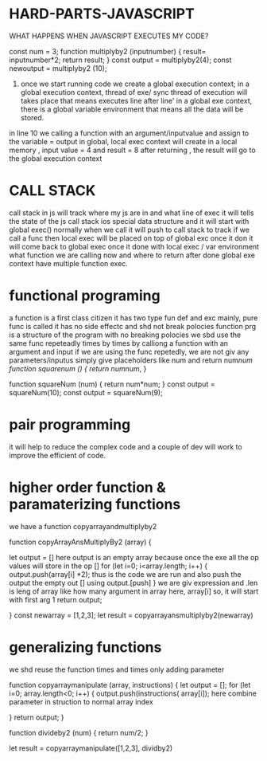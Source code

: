 # HARD-PARTS-JAVASCRIPT

WHAT HAPPENS WHEN JAVASCRIPT EXECUTES MY CODE?

const num = 3;
function multiplyby2 (inputnumber) {
   result= inputnumber*2;
   return result;
}
const output = multiplyby2(4);
const newoutput = multiplyby2 (10);

1. once we start running code we create a global execution context;
in a global execution context, thread of exe/ sync thread of execution will takes place that means executes line after line'
in a global exe context, there is a global variable environment that means all the data will be stored.

in line 10 we calling a function with an argument/inputvalue and assign to the variable = output 
in global, local exec context will create in a local memory , input value = 4 and result = 8 
after returning , the result will go to the global execution context

# CALL STACK
call stack in js will track where my js are in and what line of exec
it will tells the state of the js
call stack ios special data structure and it will start with global exec()
normally when we call it will push to call stack to track
if we call a func then local exec will be placed on top of global exc once it don 
it will come back to global exec once it done with local exec / var environment
what function we are calling now and where to return after done 
global exe context have multiple function exec.

# functional programing
a function is a first class citizen it has two type  fun def and exc
mainly, pure func is called it has no side effectc and shd not break polocies
function prg is a structure of the program with no breaking polocies
we sbd use the same func repeteadly times by times by calliong a function with an argument and input 
if we are using the func repetedly, we are not giv any parameters/inputus simply give placeholders like num and return num*num
function squarenum () {
   return num*num,
}

<!-- repedetdly using functions -->
function squareNum (num) {
   return num*num;
}
const output = squareNum(10);
const output = squareNum(9);

# pair programming

it will help to reduce the complex code and a couple of dev will work to improve the efficient of code.

#  higher order function & paramaterizing functions
we have a function copyarrayandmultiplyby2

function copyArrayAnsMultiplyBy2 (array) {
   <!--  in the array parameter we are giving newarray arguments1,2,3 -->
   let output = []    here output is an empty array because once the exe all the op values will store in the op []
   for (let i=0; i<array.length; i++) {
           output.push(array[i] *2);           thus is the code we are run and also push the output the empty out [] using output.[push] 
   }  we are giv expression and .len is leng of array like how many argument in array here, array[i] so, it will start with first arg 1
   return output;
   <!--  so, finally we are returning the output array to the global exc which is result -->
} 
const newarray = [1,2,3];
let result = copyarrayansmultiplyby2(newarray)

# generalizing functions
we shd reuse the function times and times only adding parameter

function copyarraymanipulate (array, instructions) {
   let output = [];
   for (let i=0; array.length<0; i++) {
     output.push(instructions( array[i]);   here combine parameter in struction to normal array index 

   }
   return output;
}

function divideby2 (num) {
   return num/2;
}

let result = copyarraymanipulate([1,2,3], dividby2)

